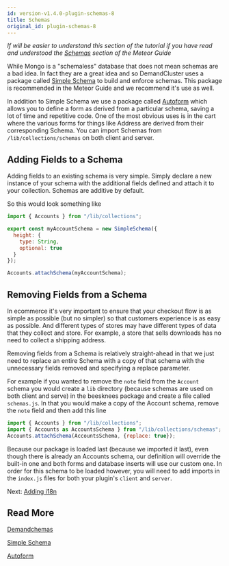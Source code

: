 ```yaml
---
id: version-v1.4.0-plugin-schemas-8
title: Schemas
original_id: plugin-schemas-8
---
```

    
_If will be easier to understand this section of the tutorial if you have read and understood the
[Schemas](http://guide.meteor.com/collections.html#schemas) section of the Meteor Guide_

While Mongo is a "schemaless" database that does not mean schemas are a bad idea. In fact they are a great idea and so
DemandCluster uses a package called [Simple Schema](https://atmospherejs.com/aldeed/simple-schema) to build and enforce
schemas. This package is recommended in the Meteor Guide and we recommend it's use as well.

In addition to Simple Schema we use a package called [Autoform](https://github.com/aldeed/meteor-autoform) which allows
you to define a form as derived from a particular schema, saving a lot of time and repetitive code. One of the most
obvious uses is in the cart where the various forms for things like Address are derived from their corresponding Schema.
You can import Schemas from `/lib/collections/schemas` on both client and server.

## Adding Fields to a Schema

Adding fields to an existing schema is very simple. Simply declare a new instance of your schema with the additional
fields defined and attach it to your collection. Schemas are additive by default.

So this would look something like

```js
import { Accounts } from "/lib/collections";

export const myAccountSchema = new SimpleSchema({
  height: {
    type: String,
    optional: true
  }
});

Accounts.attachSchema(myAccountSchema);
```

## Removing Fields from a Schema

In ecommerce it's very important to ensure that your checkout flow is as simple as possible (but no simpler) so that customers
experience is as easy as possible. And different types of stores may have different types of data that they collect and store.
For example, a store that sells downloads has no need to collect a shipping address.

Removing fields from a Schema is relatively straight-ahead in that we just need to replace an entire Schema with a copy of
that schema with the unnecessary fields removed and specifying a replace parameter.

For example if you wanted to remove the `note` field from the `Account` schema you would create a `lib` directory (because
schemas are used on both client and serve) in the beesknees package and create a file called `schemas.js`. In that you would
make a copy of the Account schema, remove the `note` field and then add this line

```js
import { Accounts } from "/lib/collections";
import { Accounts as AccountsSchema } from "/lib/collections/schemas";
Accounts.attachSchema(AccountsSchema, {replace: true});
```

Because our package is loaded last (because we imported it last), even though there is already an Accounts schema, our
definition will override the built-in one and both forms and database inserts will use our custom one.
In order for this schema to be loaded however, you will need to add imports in the `index.js` files for both your
plugin's `client` and `server`.

Next: [Adding i18n](plugin-i18n-9.md)

## Read More

[Demandchemas](simple-schema.md)

[Simple Schema](https://atmospherejs.com/aldeed/simple-schema)

[Autoform](https://github.com/aldeed/meteor-autoform)
